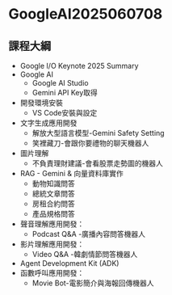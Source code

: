 # GoogleAI2025060708
## 課程大綱

- Google I/O Keynote 2025 Summary
- Google AI
    - Google AI Studio
    - Gemini API Key取得
- 開發環境安裝
    - VS Code安裝與設定
- 文字生成應用開發
    - 解放大型語言模型-Gemini Safety Setting
    - 笑裡藏刀-會跟你要禮物的聊天機器人
- 圖片理解
    - 不負責理財建議-會看股票走勢圖的機器人
- RAG - Gemini & 向量資料庫實作
    - 動物知識問答
    - 總統文章問答
    - 房租合約問答
    - 產品規格問答
- 聲音理解應用開發：
    - Podcast Q&A -廣播內容問答機器人
- 影片理解應用開發：
    - Video Q&A -韓劇情節問答機器人
- Agent Development Kit (ADK)
- 函數呼叫應用開發：
    - Movie Bot-電影簡介與海報回傳機器人
